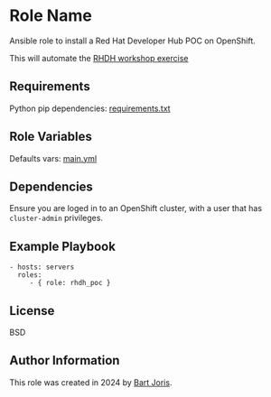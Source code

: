 Role Name
=========

Ansible role to install a Red Hat Developer Hub POC on OpenShift.

This will automate the [RHDH workshop exercise](https://github.com/raffaelespazzoli/rhdh-exercises/blob/main/lab-prep/readme-preparation.md)

Requirements
------------

Python pip dependencies: [requirements.txt](requirements.txt)

Role Variables
--------------

Defaults vars: [main.yml](defaults/main.yml)


Dependencies
------------

Ensure you are loged in to an OpenShift cluster, with a user that has `cluster-admin` privileges. 


Example Playbook
----------------

    - hosts: servers
      roles:
         - { role: rhdh_poc }

License
-------

BSD

Author Information
------------------

This role was created in 2024 by [Bart Joris](https://www.bartjoris.be). 
